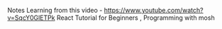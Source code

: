 Notes
Learning from this video - https://www.youtube.com/watch?v=SqcY0GlETPk React Tutorial for Beginners , Programming with mosh
